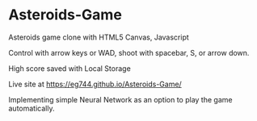 # Asteroids-Game

Asteroids game clone with HTML5 Canvas, Javascript

Control with arrow keys or WAD, shoot with spacebar, S, or arrow down.

High score saved with Local Storage

Live site at https://eg744.github.io/Asteroids-Game/

Implementing simple Neural Network as an option to play the game automatically. 
